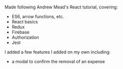Made following Andrew Mead's React tutorial, covering:

* ES6, arrow functions, etc.
* React basics
* Redux
* Firebase
* Authorization
* Jest


I added a few features I added on my own including:

* a modal to confirm the removal of an expense
